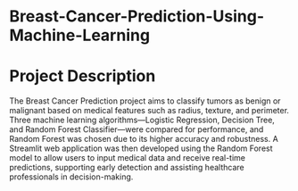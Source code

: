 ﻿# Breast-Cancer-Prediction-Using-Machine-Learning
# Project Description
The Breast Cancer Prediction project aims to classify tumors as benign or malignant based on medical features such as radius, texture, and perimeter. Three machine learning algorithms—Logistic Regression, Decision Tree, and Random Forest Classifier—were compared for performance, and Random Forest was chosen due to its higher accuracy and robustness. A Streamlit web application was then developed using the Random Forest model to allow users to input medical data and receive real-time predictions, supporting early detection and assisting healthcare professionals in decision-making.
